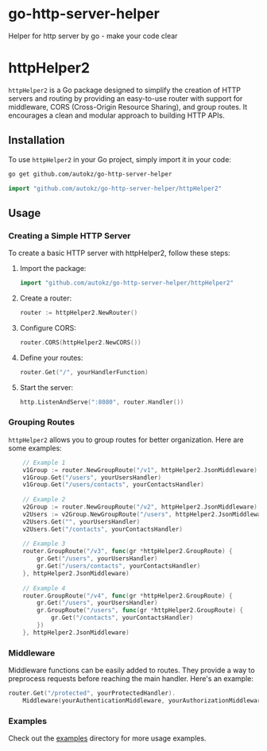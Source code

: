 # go-http-server-helper
Helper for http server by go - make your code clear

# httpHelper2

`httpHelper2` is a Go package designed to simplify the creation of HTTP servers and routing by providing an easy-to-use router with support for middleware, CORS (Cross-Origin Resource Sharing), and group routes. It encourages a clean and modular approach to building HTTP APIs.

## Installation

To use `httpHelper2` in your Go project, simply import it in your code:

```bash
go get github.com/autokz/go-http-server-helper
```

```go
import "github.com/autokz/go-http-server-helper/httpHelper2"
```
## Usage

### Creating a Simple HTTP Server
To create a basic HTTP server with httpHelper2, follow these steps:

1. Import the package:
    ```go
    import "github.com/autokz/go-http-server-helper/httpHelper2" 
    ```
   
2. Create a router:
    ```go
    router := httpHelper2.NewRouter()
    ```
   
3. Configure CORS:
    ```go
    router.CORS(httpHelper2.NewCORS())
    ```

4. Define your routes:
    ```go
    router.Get("/", yourHandlerFunction)
    ```

5. Start the server:
    ```go
    http.ListenAndServe(":8080", router.Handler())
    ```
   
### Grouping Routes
`httpHelper2` allows you to group routes for better organization. Here are some examples:
```go
    // Example 1
    v1Group := router.NewGroupRoute("/v1", httpHelper2.JsonMiddleware)
    v1Group.Get("/users", yourUsersHandler)
    v1Group.Get("/users/contacts", yourContactsHandler)
    
    // Example 2
    v2Group := router.NewGroupRoute("/v2", httpHelper2.JsonMiddleware)
    v2Users := v2Group.NewGroupRoute("/users", httpHelper2.JsonMiddleware)
    v2Users.Get("", yourUsersHandler)
    v2Users.Get("/contacts", yourContactsHandler)
    
    // Example 3
    router.GroupRoute("/v3", func(gr *httpHelper2.GroupRoute) {
        gr.Get("/users", yourUsersHandler)
        gr.Get("/users/contacts", yourContactsHandler)
    }, httpHelper2.JsonMiddleware)
    
    // Example 4
    router.GroupRoute("/v4", func(gr *httpHelper2.GroupRoute) {
        gr.Get("/users", yourUsersHandler)
        gr.GroupRoute("/users", func(gr *httpHelper2.GroupRoute) {
            gr.Get("/contacts", yourContactsHandler)
        })
    }, httpHelper2.JsonMiddleware)
```

### Middleware
Middleware functions can be easily added to routes. They provide a way to preprocess requests before reaching the main handler. Here's an example:
```go
router.Get("/protected", yourProtectedHandler).
    Middleware(yourAuthenticationMiddleware, yourAuthorizationMiddleware)
```

### Examples
Check out the [examples](https://github.com/autokz/go-http-server-helper/tree/main/httpHelper2/_examples) directory for more usage examples.

